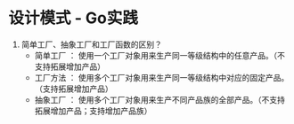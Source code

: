 # 设计模式 - Go实践

1. 简单工厂、抽象工厂和工厂函数的区别？
   - 简单工厂 ： 使用一个工厂对象用来生产同一等级结构中的任意产品。（不支持拓展增加产品）
   - 工厂方法 ： 使用多个工厂对象用来生产同一等级结构中对应的固定产品。（支持拓展增加产品）
   - 抽象工厂 ： 使用多个工厂对象用来生产不同产品族的全部产品。（不支持拓展增加产品；支持增加产品族）